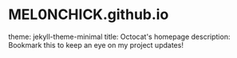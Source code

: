 # MEL0NCHICK.github.io

theme: jekyll-theme-minimal
title: Octocat's homepage
description: Bookmark this to keep an eye on my project updates!
